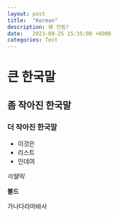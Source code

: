 ```yaml
---
layout: post
title:  "Korean"
description: 왜 안됨?
date:   2023-09-25 15:35:00 +0900
categories: Test
---
```


# 큰 한국말
## 좀 작아진 한국말
### 더 작아진 한국말

- 이것은
- 리스트
- 인데여

*이탤릭*

**볼드**

가나다라마바사